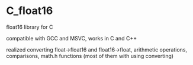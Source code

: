 # C_float16
float16 library for C

compatible with GCC and MSVC, works in C and C++

realized converting float->float16 and float16->float, arithmetic operations, comparisons, math.h functions (most of them with using converting)
